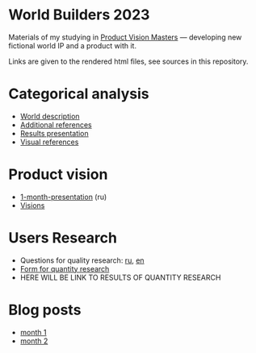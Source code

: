 # World Builders 2023

Materials of my studying in [Product Vision Masters](https://www.productvisionmasters.com/studio) — developing new fictional world IP and a product with it.

Links are given to the rendered html files, see sources in this repository.

# Categorical analysis

- [World description](https://tiendil.github.io/world-builders-2023/categorical-analysis/other-side.html)
- [Additional references](https://tiendil.github.io/world-builders-2023/categorical-analysis/references.html)
- [Results presentation](https://tiendil.github.io/world-builders-2023/categorical-analysis/presentation/index.html#1)
- [Visual references](https://github.com/Tiendil/world-builders-2023/tree/main/references)

# Product vision

- [1-month-presentation](https://tiendil.github.io/world-builders-2023/reflection-1/index.html) (ru)
- [Visions](https://github.com/Tiendil/world-builders-2023/tree/main/vision-documents)

# Users Research

- Questions for quality research: [ru](https://tiendil.github.io/world-builders-2023/quality-research/questinary.html), [en](https://tiendil.github.io/world-builders-2023/quality-research/questinary-en.html)
- [Form for quantity research](https://docs.google.com/forms/d/e/1FAIpQLSeqhPItyFqUp3MrGyTiIC887q_vCXDV9OwwmK6H9PU-H-OX4Q/viewform?usp=sf_link)
- HERE WILL BE LINK TO RESULTS OF QUANTITY RESEARCH

# Blog posts

- [month 1](https://tiendil.org/making-a-fictional-universe-month-1/)
- [month 2](https://tiendil.org/making-a-fictional-universe-month-2/)
